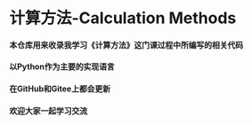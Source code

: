 # 计算方法-Calculation Methods
#### 本仓库用来收录我学习《计算方法》这门课过程中所编写的相关代码
#### 以Python作为主要的实现语言
#### 在GitHub和Gitee上都会更新
#### 欢迎大家一起学习交流
